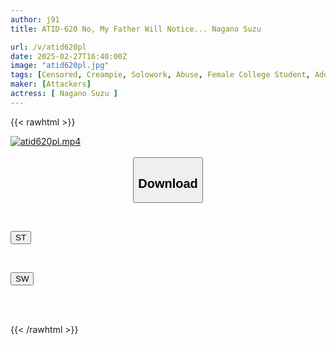 ```yaml
---
author: j91
title: ATID-620 No, My Father Will Notice... Nagano Suzu

url: /v/atid620pl
date: 2025-02-27T16:40:00Z
image: "atid620pl.jpg"
tags: [Censored, Creampie, Solowork, Abuse, Female College Student, Adopted Daughter	]
maker: [Attackers]
actress: [ Nagano Suzu ]
---
```



{{< rawhtml >}}

<div class="video" data-videoid="KZ6Qq3L2KXF0q7x">
    <a href="javascript:;">
        <img src="/v/atid620pl/atid620pl.jpg" width="WIDTH" height="HEIGHT" alt="atid620pl.mp4" loading="lazy">
    </a>
</div>

<script type="text/javascript" src="https://j91.asia/asset/on-demand-st.js"></script>

<br>
  <link rel="stylesheet" href="https://j91.asia/asset/bs5.css">
  
  <center>
  <button class="btn btn-primary" type="button" data-bs-toggle="collapse" data-bs-target=".multi-collapse" aria-expanded="false" aria-controls="multiCollapseExample1 multiCollapseExample2"><h2>Download</h2></button></center>
</p>
<div class="row">
  <div class="col">
    <div class="collapse multi-collapse" id="multiCollapseExample1">
      <div class="card card-body">
	      	      <br>
<div class="buttons">  
<p><a href="/v/atid620pl/st.html" target="_blank"><button class="btn-hover color-3"><i class="fa fa-download"></i> ST</button></a></p></div>
    </div>
  </div>
</div>
  <div class="col">
    <div class="collapse multi-collapse" id="multiCollapseExample2">
      <div class="card card-body">
	      <br>
<div class="buttons">
<p><a href="/v/atid620pl/sw.html" target="_blank"><button class="btn-hover color-2"><i class="fa fa-download"></i> SW</button></a></p></div>
<br><br>
      </div>
    </div>
  </div>
</div>

{{< /rawhtml >}}